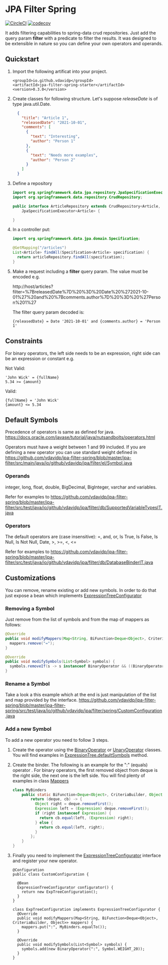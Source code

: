# JPA Filter Spring

[![CircleCI](https://circleci.com/gh/circleci/circleci-docs.svg?style=shield)](https://circleci.com/gh/vdavidp/jpa-filter-spring) [![codecov](https://codecov.io/gh/vdavidp/jpa-filter-spring/branch/master/graph/badge.svg?token=CSCU81AV0H)](https://codecov.io/gh/vdavidp/jpa-filter-spring)

It adds filtering capabilities to spring-data crud repositories. Just add the query param **filter** with a predicate to filter the results. It was designed to be extensible in nature so you can define your own operators and operands.


## Quickstart

1. Import the following artificat into your project.
    ```
    <groupId>io.github.vdavidp</groupId>
    <artifactId>jpa-filter-spring-starter</artifactId>
    <version>0.3.0</version>
    ```
1. Create classes for following structure. Let's suppose *releaseDate* is of type java.util.Date.
    ```json
      {
        "title": "Article 1",
        "releasedDate": "2021-10-01",
        "comments": [
          {
            "text": "Interesting",
            "author": "Person 1"
          },
          {
            "text": "Needs more examples",
            "author": "Person 2"
          }
        ]
      }
    ```
1. Define a repository
    ```java
    import org.springframework.data.jpa.repository.JpaSpecificationExecutor;
    import org.springframework.data.repository.CrudRepository;

    public interface ArticleRepository extends CrudRepository<Article, Long>,
        JpaSpecificationExecutor<Article> {

    }
    ```
1. In a controller put:
    ```java
    import org.springframework.data.jpa.domain.Specification;

    @GetMapping("/articles")
    List<Article> findAll(Specification<Article> specification) {
      return articleRepository.findAll(specification);
    }
    ```
1. Make a request including a **filter** query param. The value must be encoded e.g.

    http://host/articles?filter=%7BreleasedDate%7D%20%3D%20Date%20%272021-10-01%27%20and%20%7Bcomments.author%7D%20%3D%20%27Person%201%27

    The filter query param decoded is: 
    ```
    {releasedDate} = Date '2021-10-01' and {comments.author} = 'Person 1'
    ```

## Constraints
For binary operators, the left side needs to be an expression, right side can be an expression or constant e.g.

Not Valid:
```
'John Wick' = {fullName}
5.34 >= {amount}
```

Valid:
```
{fullName} = 'John Wick'
{amount} <= 5.34
```

## Default Symbols
Precedence of operators is same as defined for java. https://docs.oracle.com/javase/tutorial/java/nutsandbolts/operators.html

Operators must have a weight between 1 and 99 included. If you are defining a new operator you can use standard weight defined in https://github.com/vdavidp/jpa-filter-spring/blob/master/jpa-filter/src/main/java/io/github/vdavidp/jpa/filter/el/Symbol.java

### Operands
integer, long, float, double, BigDecimal, BigInteger, varchar and variables.

Refer for examples to https://github.com/vdavidp/jpa-filter-spring/blob/master/jpa-filter/src/test/java/io/github/vdavidp/jpa/filter/db/SupportedVariableTypesIT.java

### Operators
The default operators are (case insensitive):
=, and, or, Is True, Is False, Is Null, Is Not Null, Date, >, >=, <, <=

Refer for examples to https://github.com/vdavidp/jpa-filter-spring/blob/master/jpa-filter/src/test/java/io/github/vdavidp/jpa/filter/db/DatabaseBinderIT.java

## Customizations
You can remove, rename existing or add new symbols. In order to do that just expose a bean which implements [ExpressionTreeConfigurator](https://github.com/vdavidp/jpa-filter-spring/blob/master/jpa-filter-spring/src/main/java/io/github/vdavidp/jpa/filter/spring/ExpressionTreeConfigurator.java)

### Removing a Symbol
Just remove from the list of symbols and from the map of mappers as follows:
```java
@Override
public void modifyMappers(Map<String, BiFunction<Deque<Object>, CriteriaBuilder, Object>> mappers) {
  mappers.remove("=");
}

@Override
public void modifySymbols(List<Symbol> symbols) {
  symbols.removeIf(s -> s instanceof BinaryOperator && ((BinaryOperator)s).getSymbol().equals("="));
}
```
### Rename a Symbol
Take a look a this example which at the end is just manipulation of the list and map provided by the interface. https://github.com/vdavidp/jpa-filter-spring/blob/master/jpa-filter-spring/src/test/java/io/github/vdavidp/jpa/filter/spring/CustomConfiguration.java

### Add a new Symbol
To add a new operator you need to follow 3 steps.
1. Create the operator using the [BinaryOperator](https://github.com/vdavidp/jpa-filter-spring/blob/master/jpa-filter/src/main/java/io/github/vdavidp/jpa/filter/el/BinaryOperator.java) or [UnaryOperator](https://github.com/vdavidp/jpa-filter-spring/blob/master/jpa-filter/src/main/java/io/github/vdavidp/jpa/filter/el/BinaryOperator.java) classes. You will find examples in [ExpressionTree.defaultSymbols](https://github.com/vdavidp/jpa-filter-spring/blob/master/jpa-filter/src/main/java/io/github/vdavidp/jpa/filter/el/ExpressionTree.java#L90) method.
1. Create the binder. The following is an example for the ":" (equals) operator . For binary operators, the first removed object from deque is the right side, the next one is the left side. You will find plenty of examples in class [Mappers](https://github.com/vdavidp/jpa-filter-spring/blob/master/jpa-filter/src/main/java/io/github/vdavidp/jpa/filter/db/Mappers.java)

    ```java
    class MyBinders
        public static BiFunction<Deque<Object>, CriteriaBuilder, Object> equalTo() {
            return (deque, cb) -> {
              Object right = deque.removeFirst();
              Expression left = (Expression) deque.removeFirst();
              if (right instanceof Expression) {
                return cb.equal(left, (Expression) right);
              } else {
                return cb.equal(left, right);
              }
            };
        }
    }
    ```
1. Finally you need to implement the [ExpressionTreeConfigurator](https://github.com/vdavidp/jpa-filter-spring/blob/master/jpa-filter-spring/src/main/java/io/github/vdavidp/jpa/filter/spring/ExpressionTreeConfigurator.java) interface and register your new operator.
    
    ```
    @Configuration
    public class CustomConfiguration {

      @Bean
      ExpressionTreeConfigurator configurator() {
        return new ExpTreeConfiguration();
      }
    }
    
    class ExpTreeConfiguration implements ExpressionTreeConfigurator {
      @Override
      public void modifyMappers(Map<String, BiFunction<Deque<Object>, CriteriaBuilder, Object>> mappers) {
        mappers.put(":", MyBinders.equalTo());
      }

      @Override
      public void modifySymbols(List<Symbol> symbols) {
        symbols.add(new BinaryOperator(":", Symbol.WEIGHT_20));
      }
    }
    ```
